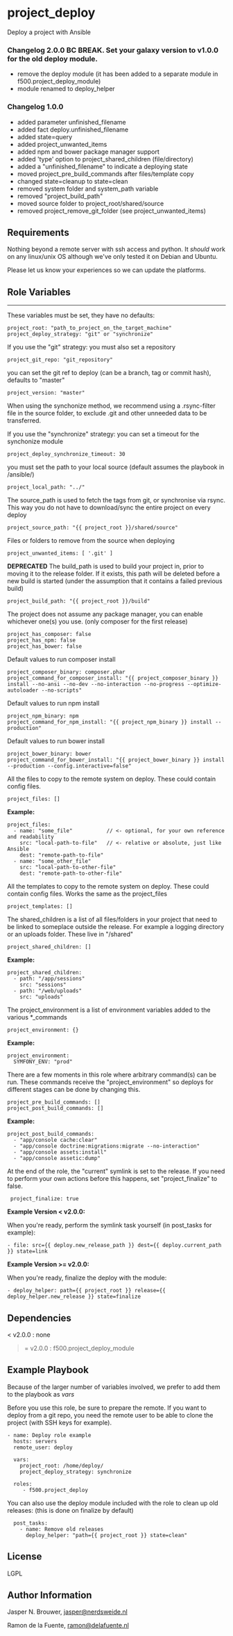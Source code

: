 project_deploy
========

Deploy a project with Ansible

### Changelog 2.0.0  BC BREAK. Set your galaxy version to v1.0.0 for the old deploy module.
- remove the deploy module (it has been added to a separate module in f500.project_deploy_module)
- module renamed to deploy_helper

### Changelog 1.0.0

- added parameter unfinished_filename
- added fact deploy.unfinished_filename
- added state=query
- added project_unwanted_items
- added npm and bower package manager support
- added 'type' option to project_shared_children (file/directory)
- added a "unfinished_filename" to indicate a deploying state
- moved project_pre_build_commands after files/template copy
- changed state=cleanup to state=clean
- removed system folder and system_path variable
- removed "project_build_path"
- moved source folder to project_root/shared/source
- removed project_remove_git_folder (see project_unwanted_items)

Requirements
------------

Nothing beyond a remote server with ssh access and python. It *should* work on any
linux/unix OS although we've only tested it on Debian and Ubuntu.

Please let us know your experiences so we can update the platforms.

Role Variables
--------------
---

These variables must be set, they have no defaults:

    project_root: "path_to_project_on_the_target_machine"
    project_deploy_strategy: "git" or "synchronize"

If you use the "git" strategy:
you must also set a repository

    project_git_repo: "git_repository"

you can set the git ref to deploy (can be a branch, tag or commit hash), defaults to "master"

    project_version: "master"

When using the synchonize method, we recommend using a .rsync-filter file in the source folder,
to exclude .git and other unneeded data to be transferred.

If you use the "synchronize" strategy:
you can set a timeout for the synchonize module

    project_deploy_synchronize_timeout: 30

you must set the path to your local source (default assumes the playbook in /ansible/)

    project_local_path: "../"


The source_path is used to fetch the tags from git, or synchronise via rsync. This way
you do not have to download/sync the entire project on every deploy

    project_source_path: "{{ project_root }}/shared/source"

Files or folders to remove from the source when deploying

    project_unwanted_items: [ '.git' ]


**DEPRECATED**
The build_path is used to build your project in, prior to moving it to the release folder.
If it exists, this path will be deleted before a new build is started
(under the assumption that it contains a failed previous build)

    project_build_path: "{{ project_root }}/build"

The project does not assume any package manager, you can enable whichever one(s) you use.
(only composer for the first release)

    project_has_composer: false
    project_has_npm: false
    project_has_bower: false

Default values to run composer install

    project_composer_binary: composer.phar
    project_command_for_composer_install: "{{ project_composer_binary }} install --no-ansi --no-dev --no-interaction --no-progress --optimize-autoloader --no-scripts"

Default values to run npm install

    project_npm_binary: npm
    project_command_for_npm_install: "{{ project_npm_binary }} install --production"

Default values to run bower install

    project_bower_binary: bower
    project_command_for_bower_install: "{{ project_bower_binary }} install --production --config.interactive=false"


All the files to copy to the remote system on deploy. These could contain config files.

    project_files: []

**Example:**

    project_files:
      - name: "some_file"           // <- optional, for your own reference and readability
        src: "local-path-to-file"   // <- relative or absolute, just like Ansible
        dest: "remote-path-to-file"
      - name: "some_other_file"
        src: "local-path-to-other-file"
        dest: "remote-path-to-other-file"

All the templates to copy to the remote system on deploy. These could contain config files.
Works the same as the project_files

    project_templates: []

The shared_children is a list of all files/folders in your project that need to be linked to someplace outside
the release. For example a logging directory or an uploads folder. These live in "/shared"

    project_shared_children: []

**Example:**

    project_shared_children:
      - path: "/app/sessions"
        src: "sessions"
      - path: "/web/uploads"
        src: "uploads"


The project_environment is a list of environment variables added to the various *_commands

    project_environment: {}

**Example:**

    project_environment:
      SYMFONY_ENV: "prod"


There are a few moments in this role where arbitrary command(s) can be run. These commands receive
the "project_environment" so deploys for different stages can be done by changing this.

    project_pre_build_commands: []
    project_post_build_commands: []

**Example:**

    project_post_build_commands:
      - "app/console cache:clear"
      - "app/console doctrine:migrations:migrate --no-interaction"
      - "app/console assets:install"
      - "app/console assetic:dump"

At the end of the role, the "current" symlink is set to the release. If you need to perform
your own actions before this happens, set "project_finalize" to false.

     project_finalize: true

**Example Version < v2.0.0:**

When you're ready, perform the symlink task yourself (in post_tasks for example):

    - file: src={{ deploy.new_release_path }} dest={{ deploy.current_path }} state=link

**Example Version >= v2.0.0:**

When you're ready, finalize the deploy with the module:

    - deploy_helper: path={{ project_root }} release={{ deploy_helper.new_release }} state=finalize


Dependencies
------------

<  v2.0.0 : none
>= v2.0.0 : f500.project_deploy_module


Example Playbook
-------------------------

Because of the larger number of variables involved, we prefer to add them to the playbook as _vars_

Before you use this role, be sure to prepare the remote. If you want to deploy from a git repo, you need
the remote user to be able to clone the project (with SSH keys for example).

    - name: Deploy role example
      hosts: servers
      remote_user: deploy

      vars:
        project_root: /home/deploy/
        project_deploy_strategy: synchronize

      roles:
         - f500.project_deploy

You can also use the deploy module included with the role to clean up old releases: 
(this is done on finalize by default)

      post_tasks:
        - name: Remove old releases
          deploy_helper: "path={{ project_root }} state=clean"

License
-------

LGPL

Author Information
------------------

Jasper N. Brouwer, jasper@nerdsweide.nl

Ramon de la Fuente, ramon@delafuente.nl
